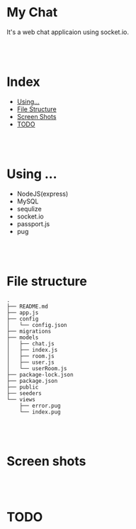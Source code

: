 # My Chat

It's a web chat applicaion using socket.io.

<br>
<br>

# Index

- [Using...](#using-)
- [File Structure](#file-structure)
- [Screen Shots](#screen-shots)
- [TODO](#todo)

<br>
<br>

# Using ...

- NodeJS(express)
- MySQL
- sequlize
- socket.io
- passport.js
- pug

<br>
<br>

# File structure

```
.
├── README.md
├── app.js
├── config
│   └── config.json
├── migrations
├── models
│   ├── chat.js
│   ├── index.js
│   ├── room.js
│   ├── user.js
│   └── userRoom.js
├── package-lock.json
├── package.json
├── public
├── seeders
└── views
    ├── error.pug
    └── index.pug
```

<br>
<br>

# Screen shots

<br>
<br>

# TODO
